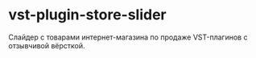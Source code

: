 # vst-plugin-store-slider
Слайдер с товарами интернет-магазина по продаже VST-плагинов с отзывчивой вёрсткой.
